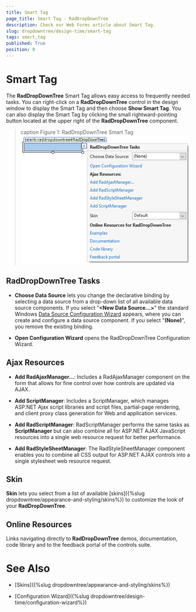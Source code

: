 ```yaml
---
title: Smart Tag
page_title: Smart Tag - RadDropDownTree
description: Check our Web Forms article about Smart Tag.
slug: dropdowntree/design-time/smart-tag
tags: smart,tag
published: True
position: 0
---
```


# Smart Tag



The **RadDropDownTree** Smart Tag allows easy access to frequently needed tasks. You can right-click on  a **RadDropDownTree** control in the design window to display the Smart Tag and then choose **Show Smart Tag**. You can also display the Smart Tag by clicking the small rightward-pointing button located at the upper right of the **RadDropDownTree** component.

>caption Figure 1: RadDropDownTree Smart Tag
![RadDropDownTree Smart Tag](images/dropdowntree-smart-tag-menu.png)



## RadDropDownTree Tasks

* **Choose Data Source** lets you change the declarative binding by selecting a data source from a drop-down list of all available data source components. If you select "**\<New Data Source...\>**" the standard Windows [Data Source Configuration Wizard](https://msdn2.microsoft.com/en-us/library/ms247282(VS.80).aspx) appears, where you can create and configure a data source component. If you select "**(None)**", you remove the existing binding.

* **Open Configuration Wizard** opens the RadDropDownTree Configuration Wizard.



## Ajax Resources

* **Add RadAjaxManager...**: Includes a RadAjaxManager component on the form that allows for fine control over how controls are updated via AJAX.

* **Add ScriptManager**: Includes a ScriptManager, which manages ASP.NET Ajax script libraries and script files, partial-page rendering, and client proxy class generation for Web and application services.

* **Add RadScriptManager**: RadScriptManager performs the same tasks as **ScriptManager** but can also combine all for ASP.NET AJAX JavaScript resources into a single web resource request for better performance.

* **Add RadStyleSheetManager**: The RadStyleSheetManager component enables you to combine all CSS output for ASP.NET AJAX controls into a single stylesheet web resource request.



## Skin

**Skin** lets you select from a list of available [skins]({%slug dropdowntree/appearance-and-styling/skins%}) to customize the look of your **RadDropDownTree**.



## Online Resources

Links navigating directly to **RadDropDownTree** demos, documentation, code library and to the feedback portal of the controls suite.




# See Also

 * [Skins]({%slug dropdowntree/appearance-and-styling/skins%})

 * [Configuration Wizard]({%slug dropdowntree/design-time/configuration-wizard%})
